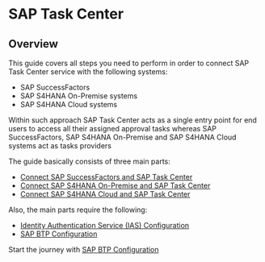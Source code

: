 # SAP Task Center

## Overview

This guide covers all steps you need to perform in order to connect SAP Task Center service with the following systems:

- SAP SuccessFactors
- SAP S4HANA On-Premise systems
- SAP S4HANA Cloud systems

Within such approach SAP Task Center acts as a single entry point for end users to access all their assigned approval tasks whereas SAP SuccessFactors, SAP S4HANA On-Premise and SAP S4HANA Cloud systems act as tasks providers

The guide basically consists of three main parts:

- [Connect SAP SuccessFactors and SAP Task Center](https://github.com/Sereg20/Task_Center/blob/master/SF_config/README.md)
- [Connect SAP S4HANA On-Premise and SAP Task Center](https://github.com/Sereg20/Task_Center/blob/master/S4HANA_config/README.md)
- [Connect SAP S4HANA Cloud and SAP Task Center](https://github.com/Sereg20/Task_Center/blob/master/S4HANA_Cloud_config/README.md)

Also, the main parts require the following:

- [Identity Authentication Service (IAS) Configuration](https://github.com/Sereg20/Task_Center/blob/master/IAS_config/README.md) 
- [SAP BTP Configuration](https://github.com/Sereg20/Task_Center/blob/master/BTP_config/README.md)


Start the journey with [SAP BTP Configuration](https://github.com/Sereg20/Task_Center/blob/master/BTP_config/README.md)
